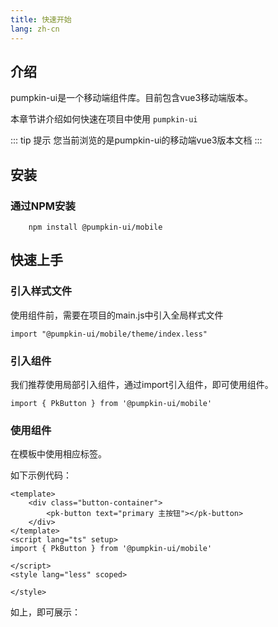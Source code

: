 ```yaml
---
title: 快速开始
lang: zh-cn
---
```


## 介绍
pumpkin-ui是一个移动端组件库。目前包含vue3移动端版本。

本章节讲介绍如何快速在项目中使用 `pumpkin-ui`

::: tip 提示
您当前浏览的是pumpkin-ui的移动端vue3版本文档
:::

## 安装

### 通过NPM安装

```
    npm install @pumpkin-ui/mobile
```

## 快速上手
### 引入样式文件
使用组件前，需要在项目的main.js中引入全局样式文件
```
import "@pumpkin-ui/mobile/theme/index.less"
```
### 引入组件
我们推荐使用局部引入组件，通过import引入组件，即可使用组件。
```
import { PkButton } from '@pumpkin-ui/mobile'
```
### 使用组件
在模板中使用相应标签。

如下示例代码：
```
<template>
    <div class="button-container">
        <pk-button text="primary 主按钮"></pk-button>
    </div>
</template>
<script lang="ts" setup>
import { PkButton } from '@pumpkin-ui/mobile'

</script>
<style lang="less" scoped>

</style>
```
如上，即可展示：
<pk-button text="primary 主按钮"></pk-button>